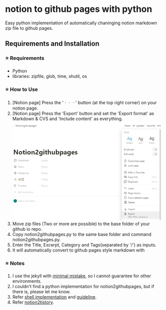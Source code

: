# notion to github pages with python
Easy python implementation of automatically chaninging notion markdown zip file to github pages.

## Requirements and Installation

### :star: Requirements

- Python
- libraries: zipfile, glob, time, shutil, os

### :star: How to Use

1. [Notion page] Press the 'ㆍㆍㆍ' button (at the top right corner) on your notion page.
2. [Notion page] Press the 'Export' button and set the 'Export format' as Markdown & CVS and 'Include content' as everything.
![notion_page.png](./assets/images/notion_page.png)
3. Move zip files (Two or more are possible) to the base folder of your github io repo.
4. Copy notion2githubpages.py to the same base folder and command notion2githubpages.py.
5. Enter the Title, Excerpt, Category and Tags(separated by '/') as inputs.
6. It will automatically convert to github pages style markdown with

### :star: Notes
1. I use the jekyll with [minimal mistake](https://mademistakes.com/work/minimal-mistakes-jekyll-theme/), so I cannot guarantee for other environments.
2. I couldn't find a python implementation for notion2githubpages, but if there is, please let me know.
3. Refer [shell implementation](https://github.com/uoneway/notion-to-github-pages) and [guideline](https://swieeft.github.io/2020/03/02/NotionToGithubioPorting.html).
4. Refer [notion2tistory](https://www.notion.so/Notion2Tistory-f46185df1db14f8eb571d366b66c5e9c).
